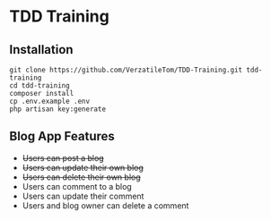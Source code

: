 # TDD Training

## Installation
```
git clone https://github.com/VerzatileTom/TDD-Training.git tdd-training
cd tdd-training
composer install
cp .env.example .env
php artisan key:generate
```

## Blog App Features
- ~~Users can post a blog~~
- ~~Users can update their own blog~~
- ~~Users can delete their own blog~~
- Users can comment to a blog
- Users can update their comment
- Users and blog owner can delete a comment
